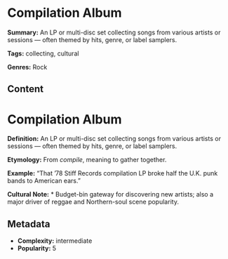 # Compilation Album

**Summary:** An LP or multi-disc set collecting songs from various artists or sessions — often themed by hits, genre, or label samplers.

**Tags:** collecting, cultural

**Genres:** Rock

## Content

# Compilation Album

**Definition:** An LP or multi-disc set collecting songs from various artists or sessions — often themed by hits, genre, or label samplers.

**Etymology:** From *compile*, meaning to gather together.

**Example:** “That ’78 Stiff Records compilation LP broke half the U.K. punk bands to American ears.”

**Cultural Note:** * Budget-bin gateway for discovering new artists; also a major driver of reggae and Northern-soul scene popularity.

## Metadata

- **Complexity:** intermediate
- **Popularity:** 5
